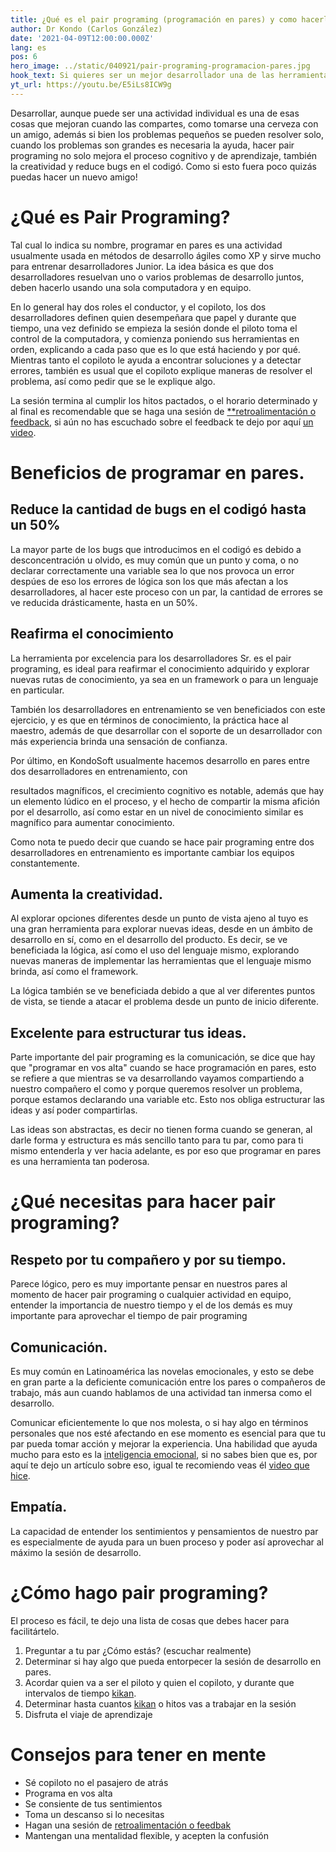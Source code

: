 ```yaml
---
title: ¿Qué es el pair programing (programación en pares) y como hacerlo?
author: Dr Kondo (Carlos González)
date: '2021-04-09T12:00:00.000Z'
lang: es
pos: 6
hero_image: ../static/040921/pair-programing-programacion-pares.jpg
hook_text: Si quieres ser un mejor desarrollador una de las herramientas que más te van a ayudar es la programación en pares, o pair programing. Ya seas un desarrollador consumado, o aun estés aprendiendo.
yt_url: https://youtu.be/E5iLs8ICW9g
---
```


Desarrollar, aunque puede ser una actividad individual es una de esas cosas que mejoran cuando las compartes, como tomarse una cerveza con un amigo, además si bien los problemas pequeños se pueden resolver solo, cuando los problemas son grandes es necesaria la ayuda, hacer pair programing no solo mejora el proceso cognitivo y de aprendizaje, también la creatividad y reduce bugs en el codigó. Como si esto fuera poco quizás puedas hacer un nuevo amigo!

# ¿Qué es Pair Programing?
  Tal cual lo indica su nombre, programar en pares es una actividad usualmente usada en métodos de desarrollo ágiles como XP y sirve mucho para entrenar desarrolladores Junior. La idea básica es que dos desarrolladores resuelvan uno o varios problemas de desarrollo juntos, deben hacerlo usando una sola computadora y en equipo.

  En lo general hay dos roles el conductor, y el copiloto, los dos desarrolladores definen quien desempeñara que papel y durante que tiempo, una vez definido se empieza la sesión donde el piloto toma el control de la computadora, y comienza poniendo sus herramientas en orden, explicando a cada paso que es lo que está haciendo y por qué. Mientras tanto el copiloto le ayuda a encontrar soluciones y a detectar errores, también es usual que el copiloto explique maneras de resolver el problema, así como pedir que se le explique algo.

  La sesión termina al cumplir los hitos pactados, o el horario determinado y al final es recomendable que se haga una sesión de [**retroalimentación o feedback](http://), si aún no has escuchado sobre el feedback te dejo por aquí [un video](http://).


# Beneficios de programar en pares.

## Reduce la cantidad de bugs en el codigó hasta un 50%
La mayor parte de los bugs que introducimos en el codigó es debido a desconcentración u olvido, es muy común que un punto y coma, o no declarar correctamente una variable sea lo que nos provoca un error despúes de eso los errores de lógica son los que más afectan a los desarrolladores, al hacer este proceso con un par, la cantidad de errores se ve reducida drásticamente, hasta en un 50%.

## Reafirma el conocimiento
La herramienta por excelencia para los desarrolladores Sr. es el pair programing, es ideal para reafirmar el conocimiento adquirido y explorar nuevas rutas de conocimiento, ya sea en un framework o para un lenguaje en particular.

También los desarrolladores en entrenamiento se ven beneficiados con este ejercicio, y es que en términos de conocimiento, la práctica hace al maestro, además de que desarrollar con el soporte de un desarrollador con más experiencia brinda una sensación de confianza.

Por último, en KondoSoft usualmente hacemos desarrollo en pares entre dos desarrolladores en entrenamiento, con 
<!-- creo que la plabra dos de desarrollladores esta edundando  -->resultados magníficos, el crecimiento cognitivo es notable, además que hay un elemento lúdico en el proceso, y el hecho de compartir la misma afición por el desarrollo, así como estar en un nivel de conocimiento similar es magnífico para aumentar conocimiento.

Como nota te puedo decir que cuando se hace pair programing entre dos desarrolladores en entrenamiento es importante cambiar los equipos constantemente.
<!-- creo que la plabra dos de desarrollladores esta edundando  -->

## Aumenta la creatividad.
Al explorar opciones diferentes desde un punto de vista ajeno al tuyo es una gran herramienta para explorar nuevas ideas, desde en un ámbito de desarrollo en sí, como en el desarrollo del producto. Es decir, se ve beneficiada la lógica, así como el uso del lenguaje mismo, explorando nuevas maneras de implementar las herramientas que el lenguaje mismo brinda, así como el framework.

La lógica también se ve beneficiada debido a que al ver diferentes puntos de vista, se tiende a atacar el problema desde un punto de inicio diferente.

## Excelente para estructurar tus ideas.
Parte importante del pair programing es la comunicación, se dice que hay que "programar en vos alta" cuando se hace programación en pares, esto se refiere a que mientras se va desarrollando vayamos compartiendo a nuestro compañero el como y porque queremos resolver un problema, porque estamos declarando una variable etc. Esto nos obliga estructurar las ideas y así poder compartirlas.

Las ideas son abstractas, es decir no tienen forma cuando se generan, al darle forma y estructura es más sencillo tanto para tu par, como para ti mismo entenderla y ver hacia adelante, es por eso que programar en pares es una herramienta tan poderosa.

# ¿Qué necesitas para hacer pair programing?

## Respeto por tu compañero y por su tiempo.
Parece lógico, pero es muy importante pensar en nuestros pares al momento de hacer pair programing o cualquier actividad en equipo, entender la importancia de nuestro tiempo y el de los demás es muy importante para aprovechar el tiempo de pair programing

## Comunicación.
Es muy común en Latinoamérica las novelas emocionales, y esto se debe en gran parte a la deficiente comunicación entre los pares o compañeros de trabajo, más aun cuando hablamos de una actividad tan inmersa como el desarrollo.

Comunicar eficientemente lo que nos molesta, o si hay algo en términos personales que nos esté afectando en ese momento es esencial para que tu par pueda tomar acción y mejorar la experiencia. Una habilidad que ayuda mucho para esto es la [inteligencia emocional](https://), si no sabes bien que es, por aquí te dejo un artículo sobre eso, igual te recomiendo veas él [video que hice](https://).

## Empatía.
La capacidad de entender los sentimientos y pensamientos de nuestro par es especialmente de ayuda para un buen proceso y poder así aprovechar al máximo la sesión de desarrollo.

# ¿Cómo hago pair programing?
El proceso es fácil, te dejo una lista de cosas que debes hacer para facilitártelo.

1. Preguntar a tu par  ¿Cómo estás? (escuchar realmente)
2. Determinar si hay algo que pueda entorpecer la sesión de desarrollo en pares.
3. Acordar quien va a ser el piloto y quien el copiloto, y durante que intervalos de tiempo [kikan](https://blog.kondosoft.com/tecnica-pomodoro-que-es-kikan).
4. Determinar hasta cuantos [kikan]() o hitos vas a trabajar en la sesión
5. Disfruta el viaje de aprendizaje

# Consejos para tener en mente

- Sé copiloto no el pasajero de atrás
- Programa en vos alta
- Se consiente de tus sentimientos
- Toma un descanso si lo necesitas
- Hagan una sesión de [retroalimentación o feedbak](https://blog.kondosoft.com/retroalimentacion-feedback-ask)
- Mantengan una mentalidad flexible, y acepten la confusión
